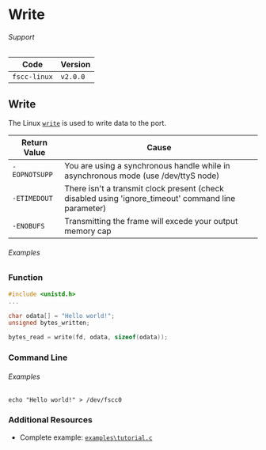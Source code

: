 # Write


###### Support
| Code         | Version
| ------------ | --------
| `fscc-linux` | `v2.0.0`


## Write
The Linux [`write`](http://linux.die.net/man/3/write)
is used to write data to the port.

| Return Value | Cause
| ------------ | ------------------------------------------------------------------
| `-EOPNOTSUPP` | You are using a synchronous handle while in asynchronous mode (use /dev/ttyS node)
| `-ETIMEDOUT`  | There isn't a transmit clock present (check disabled using 'ignore_timeout' command line parameter)
| `-ENOBUFS`    | Transmitting the frame will excede your output memory cap

###### Examples
### Function
```c
#include <unistd.h>
...

char odata[] = "Hello world!";
unsigned bytes_written;

bytes_read = write(fd, odata, sizeof(odata));
```

### Command Line
###### Examples
```
echo "Hello world!" > /dev/fscc0
```


### Additional Resources
- Complete example: [`examples\tutorial.c`](https://github.com/commtech/fscc-linux/blob/master/examples/tutorial.c)

